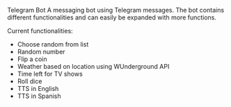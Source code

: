 Telegram Bot
A messaging bot using Telegram messages. The bot contains different functionalities and can easily be expanded with more functions.


Current functionalities:
- Choose random from list
- Random number
- Flip a coin
- Weather based on location using WUnderground API
- Time left for TV shows
- Roll dice
- TTS in English
- TTS in Spanish

